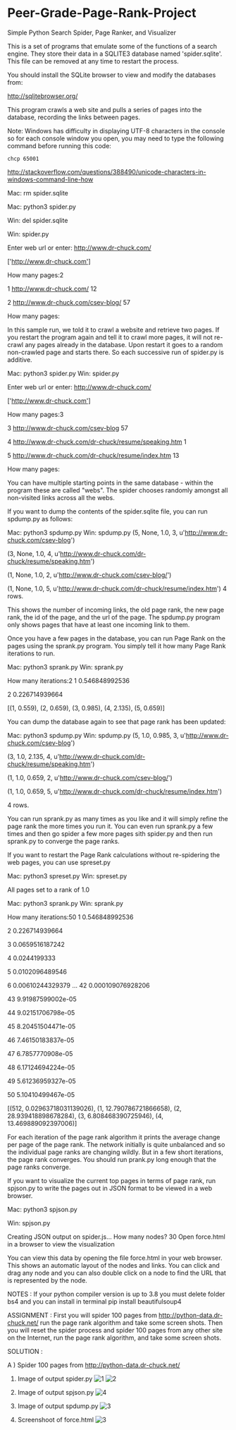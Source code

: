 # Peer-Grade-Page-Rank-Project
Simple Python Search Spider, Page Ranker, and Visualizer

This is a set of programs that emulate some of the functions of a 
search engine.  They store their data in a SQLITE3 database named
'spider.sqlite'.  This file can be removed at any time to restart the
process.

You should install the SQLite browser to view and modify 
the databases from:

http://sqlitebrowser.org/

This program crawls a web site and pulls a series of pages into the
database, recording the links between pages.

Note: Windows has difficulty in displaying UTF-8 characters
in the console so for each console window you open, you may need
to type the following command before running this code:

    chcp 65001

http://stackoverflow.com/questions/388490/unicode-characters-in-windows-command-line-how

Mac: rm spider.sqlite

Mac: python3 spider.py

Win: del spider.sqlite

Win: spider.py

Enter web url or enter: http://www.dr-chuck.com/


['http://www.dr-chuck.com']

How many pages:2

1 http://www.dr-chuck.com/ 12

2 http://www.dr-chuck.com/csev-blog/ 57

How many pages:

In this sample run, we told it to crawl a website and retrieve two 
pages.  If you restart the program again and tell it to crawl more
pages, it will not re-crawl any pages already in the database.  Upon 
restart it goes to a random non-crawled page and starts there.  So 
each successive run of spider.py is additive.

Mac: python3 spider.py 
Win: spider.py

Enter web url or enter: http://www.dr-chuck.com/

['http://www.dr-chuck.com']

How many pages:3

3 http://www.dr-chuck.com/csev-blog 57

4 http://www.dr-chuck.com/dr-chuck/resume/speaking.htm 1

5 http://www.dr-chuck.com/dr-chuck/resume/index.htm 13

How many pages:

You can have multiple starting points in the same database - 
within the program these are called "webs".   The spider
chooses randomly amongst all non-visited links across all
the webs.

If you want to dump the contents of the spider.sqlite file, you can 
run spdump.py as follows:

Mac: python3 spdump.py 
Win: spdump.py
(5, None, 1.0, 3, u'http://www.dr-chuck.com/csev-blog')

(3, None, 1.0, 4, u'http://www.dr-chuck.com/dr-chuck/resume/speaking.htm')

(1, None, 1.0, 2, u'http://www.dr-chuck.com/csev-blog/')

(1, None, 1.0, 5, u'http://www.dr-chuck.com/dr-chuck/resume/index.htm')
4 rows.

This shows the number of incoming links, the old page rank, the new page
rank, the id of the page, and the url of the page.  The spdump.py program
only shows pages that have at least one incoming link to them.

Once you have a few pages in the database, you can run Page Rank on the
pages using the sprank.py program.  You simply tell it how many Page
Rank iterations to run.

Mac: python3 sprank.py 
Win: sprank.py 

How many iterations:2
1 0.546848992536

2 0.226714939664

[(1, 0.559), (2, 0.659), (3, 0.985), (4, 2.135), (5, 0.659)]

You can dump the database again to see that page rank has been updated:

Mac: python3 spdump.py 
Win: spdump.py 
(5, 1.0, 0.985, 3, u'http://www.dr-chuck.com/csev-blog')

(3, 1.0, 2.135, 4, u'http://www.dr-chuck.com/dr-chuck/resume/speaking.htm')

(1, 1.0, 0.659, 2, u'http://www.dr-chuck.com/csev-blog/')

(1, 1.0, 0.659, 5, u'http://www.dr-chuck.com/dr-chuck/resume/index.htm')

4 rows.

You can run sprank.py as many times as you like and it will simply refine
the page rank the more times you run it.  You can even run sprank.py a few times
and then go spider a few more pages sith spider.py and then run sprank.py
to converge the page ranks.

If you want to restart the Page Rank calculations without re-spidering the 
web pages, you can use spreset.py

Mac: python3 spreset.py 
Win: spreset.py 

All pages set to a rank of 1.0

Mac: python3 sprank.py 
Win: sprank.py 

How many iterations:50
1 0.546848992536

2 0.226714939664

3 0.0659516187242

4 0.0244199333

5 0.0102096489546

6 0.00610244329379
...
42 0.000109076928206

43 9.91987599002e-05

44 9.02151706798e-05

45 8.20451504471e-05

46 7.46150183837e-05

47 6.7857770908e-05

48 6.17124694224e-05

49 5.61236959327e-05

50 5.10410499467e-05

[(512, 0.02963718031139026), (1, 12.790786721866658), (2, 28.939418898678284), (3, 6.808468390725946), (4, 13.469889092397006)]

For each iteration of the page rank algorithm it prints the average
change per page of the page rank.   The network initially is quite 
unbalanced and so the individual page ranks are changing wildly.
But in a few short iterations, the page rank converges.  You 
should run prank.py long enough that the page ranks converge.

If you want to visualize the current top pages in terms of page rank,
run spjson.py to write the pages out in JSON format to be viewed in a
web browser.

Mac: python3 spjson.py 

Win: spjson.py 

Creating JSON output on spider.js...
How many nodes? 30
Open force.html in a browser to view the visualization

You can view this data by opening the file force.html in your web browser.  
This shows an automatic layout of the nodes and links.  You can click and 
drag any node and you can also double click on a node to find the URL
that is represented by the node.

NOTES       : If your python compiler version is up to 3.8 you must delete folder bs4 and you can install in terminal 
pip install beautifulsoup4

ASSIGNMENT  : First you will spider 100 pages from http://python-data.dr-chuck.net/ run the page rank algorithm and take some screen shots. Then you will reset the spider process and spider 100 pages from any other site on the Internet, run the page rank algorithm, and take some screen shots.

SOLUTION    :

A ) Spider 100 pages from http://python-data.dr-chuck.net/
1. Image of output spider.py
![1](https://user-images.githubusercontent.com/89823572/184090933-d1b4678d-2591-4b5b-a643-008a5b427769.jpg)
![2](https://user-images.githubusercontent.com/89823572/184090961-f2c64cbb-f1b3-4afd-9170-e6e45604ec5b.jpg)

2. Image of output spjson.py
![4](https://user-images.githubusercontent.com/89823572/184091778-78686d0c-db45-46cc-9a63-9a551fae83f7.jpg)

3. Image of output spdump.py
![3 ](https://user-images.githubusercontent.com/89823572/184092932-2b6d8167-6b6a-499e-bfed-3c8747cc5149.jpg)


4. Screenshoot of force.html
![3](https://user-images.githubusercontent.com/89823572/184092832-f3890a3f-2d79-4e5b-b659-893b1d4d2b46.jpg)


